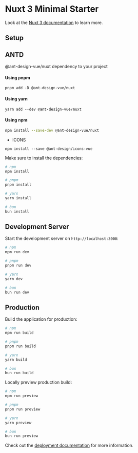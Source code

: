 # Nuxt 3 Minimal Starter

Look at the [Nuxt 3 documentation](https://nuxt.com/docs/getting-started/introduction) to learn more.

## Setup

## ANTD
@ant-design-vue/nuxt dependency to your project

#### Using pnpm
```
pnpm add -D @ant-design-vue/nuxt
```

#### Using yarn
```
yarn add --dev @ant-design-vue/nuxt
```

#### Using npm
```bash
npm install --save-dev @ant-design-vue/nuxt
```

- ICONS

```
npm install --save @ant-design/icons-vue
```

Make sure to install the dependencies:

```bash
# npm
npm install

# pnpm
pnpm install

# yarn
yarn install

# bun
bun install
```

## Development Server

Start the development server on `http://localhost:3000`:

```bash
# npm
npm run dev

# pnpm
pnpm run dev

# yarn
yarn dev

# bun
bun run dev
```

## Production

Build the application for production:

```bash
# npm
npm run build

# pnpm
pnpm run build

# yarn
yarn build

# bun
bun run build
```

Locally preview production build:

```bash
# npm
npm run preview

# pnpm
pnpm run preview

# yarn
yarn preview

# bun
bun run preview
```

Check out the [deployment documentation](https://nuxt.com/docs/getting-started/deployment) for more information.
